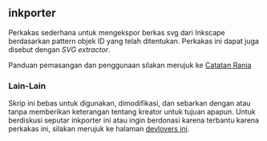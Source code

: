 ## inkporter
Perkakas sederhana untuk mengekspor berkas svg dari Inkscape berdasarkan pattern objek ID yang telah ditentukan. Perkakas ini dapat juga disebut dengan *SVG extractor*.

Panduan pemasangan dan penggunaan silakan merujuk ke [Catatan Rania](https://catatan.raniaamina.id/tools/inkporter)


### Lain-Lain
Skrip ini bebas untuk digunakan, dimodifikasi, dan sebarkan dengan atau tanpa memberikan keterangan tentang kreator untuk tujuan apapun. 
Untuk berdiskusi seputar inkporter ini atau ingin berdonasi karena terbantu karena perkakas ini, silakan merujuk ke halaman [devlovers ini](https://devlovers.netlify.com/).
